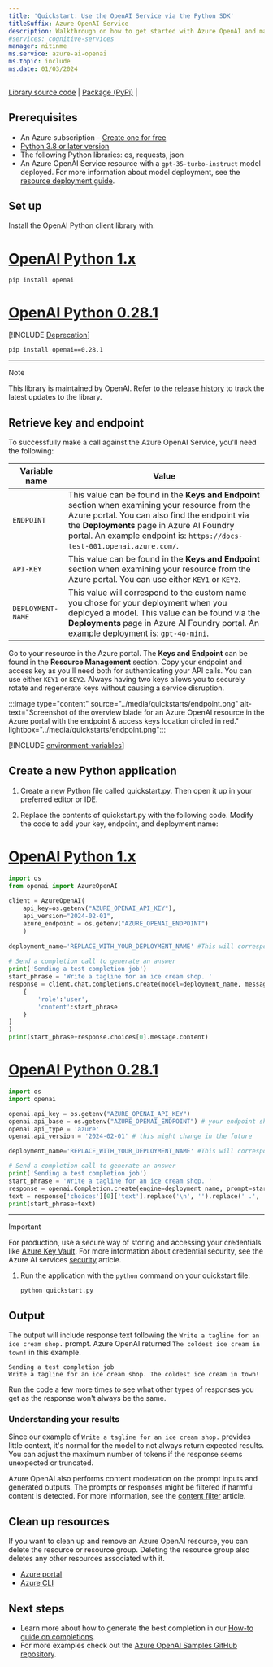 ```yaml
---
title: 'Quickstart: Use the OpenAI Service via the Python SDK'
titleSuffix: Azure OpenAI Service
description: Walkthrough on how to get started with Azure OpenAI and make your first completions call with the Python SDK. 
#services: cognitive-services
manager: nitinme
ms.service: azure-ai-openai
ms.topic: include
ms.date: 01/03/2024
---
```


<a href="https://github.com/openai/openai-python" target="_blank">Library source code</a> | <a href="https://pypi.org/project/openai/" target="_blank">Package (PyPi)</a> |

## Prerequisites

- An Azure subscription - <a href="https://azure.microsoft.com/free/cognitive-services" target="_blank">Create one for free</a>
- <a href="https://www.python.org/" target="_blank">Python 3.8 or later version</a>
- The following Python libraries: os, requests, json
- An Azure OpenAI Service resource with a `gpt-35-turbo-instruct` model deployed. For more information about model deployment, see the [resource deployment guide](../how-to/create-resource.md).


## Set up

Install the OpenAI Python client library with:

# [OpenAI Python 1.x](#tab/python-new)

```console
pip install openai
```

# [OpenAI Python 0.28.1](#tab/python)

[!INCLUDE [Deprecation](../includes/deprecation.md)]

```console
pip install openai==0.28.1
```

---

> [!NOTE]
> This library is maintained by OpenAI. Refer to the [release history](https://github.com/openai/openai-python/releases) to track the latest updates to the library.

## Retrieve key and endpoint

To successfully make a call against the Azure OpenAI Service, you'll need the following:

|Variable name | Value |
|--------------------------|-------------|
| `ENDPOINT`               | This value can be found in the **Keys and Endpoint** section when examining your resource from the Azure portal. You can also find the endpoint via the **Deployments** page in Azure AI Foundry portal. An example endpoint is: `https://docs-test-001.openai.azure.com/`.|
| `API-KEY` | This value can be found in the **Keys and Endpoint** section when examining your resource from the Azure portal. You can use either `KEY1` or `KEY2`.|
| `DEPLOYMENT-NAME` | This value will correspond to the custom name you chose for your deployment when you deployed a model. This value can be found via the **Deployments** page in Azure AI Foundry portal. An example deployment is: `gpt-4o-mini`.|

Go to your resource in the Azure portal. The **Keys and Endpoint** can be found in the **Resource Management** section. Copy your endpoint and access key as you'll need both for authenticating your API calls. You can use either `KEY1` or `KEY2`. Always having two keys allows you to securely rotate and regenerate keys without causing a service disruption.

:::image type="content" source="../media/quickstarts/endpoint.png" alt-text="Screenshot of the overview blade for an Azure OpenAI resource in the Azure portal with the endpoint & access keys location circled in red." lightbox="../media/quickstarts/endpoint.png":::

[!INCLUDE [environment-variables](environment-variables.md)]


## Create a new Python application

1. Create a new Python file called quickstart.py. Then open it up in your preferred editor or IDE.

2. Replace the contents of quickstart.py with the following code. Modify the code to add your key, endpoint, and deployment name: 

# [OpenAI Python 1.x](#tab/python-new)

```python
import os
from openai import AzureOpenAI
    
client = AzureOpenAI(
    api_key=os.getenv("AZURE_OPENAI_API_KEY"),  
    api_version="2024-02-01",
    azure_endpoint = os.getenv("AZURE_OPENAI_ENDPOINT")
    )
    
deployment_name='REPLACE_WITH_YOUR_DEPLOYMENT_NAME' #This will correspond to the custom name you chose for your deployment when you deployed a model. Use for example, a gpt-4o-mini for deployment. 
    
# Send a completion call to generate an answer
print('Sending a test completion job')
start_phrase = 'Write a tagline for an ice cream shop. '
response = client.chat.completions.create(model=deployment_name, messages=[
    {
        'role':'user',
        'content':start_phrase
    }
]
)
print(start_phrase+response.choices[0].message.content)
```

# [OpenAI Python 0.28.1](#tab/python)

```python
import os
import openai

openai.api_key = os.getenv("AZURE_OPENAI_API_KEY")
openai.api_base = os.getenv("AZURE_OPENAI_ENDPOINT") # your endpoint should look like the following https://YOUR_RESOURCE_NAME.openai.azure.com/
openai.api_type = 'azure'
openai.api_version = '2024-02-01' # this might change in the future

deployment_name='REPLACE_WITH_YOUR_DEPLOYMENT_NAME' #This will correspond to the custom name you chose for your deployment when you deployed a model. 

# Send a completion call to generate an answer
print('Sending a test completion job')
start_phrase = 'Write a tagline for an ice cream shop. '
response = openai.Completion.create(engine=deployment_name, prompt=start_phrase, max_tokens=10)
text = response['choices'][0]['text'].replace('\n', '').replace(' .', '.').strip()
print(start_phrase+text)
```

---

> [!IMPORTANT]
> For production, use a secure way of storing and accessing your credentials like [Azure Key Vault](/azure/key-vault/general/overview). For more information about credential security, see the Azure AI services [security](../../security-features.md) article.

1. Run the application with the `python` command on your quickstart file:

    ```console
    python quickstart.py
    ```

## Output

The output will include response text following the `Write a tagline for an ice cream shop.` prompt. Azure OpenAI returned `The coldest ice cream in town!` in this example.

```console
Sending a test completion job
Write a tagline for an ice cream shop. The coldest ice cream in town!
```

Run the code a few more times to see what other types of responses you get as the response won't always be the same.


### Understanding your results

Since our example of `Write a tagline for an ice cream shop.` provides little context, it's normal for the model to not always return expected results. You can adjust the maximum number of tokens if the response seems unexpected or truncated.

Azure OpenAI also performs content moderation on the prompt inputs and generated outputs. The prompts or responses might be filtered if harmful content is detected. For more information, see the [content filter](../concepts/content-filter.md) article.

## Clean up resources

If you want to clean up and remove an Azure OpenAI resource, you can delete the resource or resource group. Deleting the resource group also deletes any other resources associated with it.

- [Azure portal](../../multi-service-resource.md?pivots=azportal#clean-up-resources)
- [Azure CLI](../../multi-service-resource.md?pivots=azcli#clean-up-resources)

## Next steps

* Learn more about how to generate the best completion in our [How-to guide on completions](../how-to/completions.md).
* For more examples check out the [Azure OpenAI Samples GitHub repository](https://github.com/Azure-Samples/openai).
